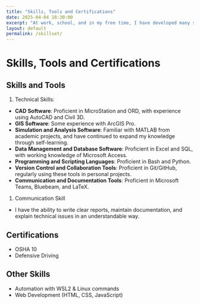 ```yaml
---
title: "Skills, Tools and Certifications"
date: 2025-04-04 18:30:00
excerpt: "At work, school, and in my free time, I have developed many skills and learned to use numerous tools. I have also earned certifications. This page provides a general overview of the skills and tools I use (or could use) on the job, as well as a list of my certifications."
layout: default
permalink: /skillset/
---
```


# Skills, Tools and Certifications

## Skills and Tools

1. Technical Skills:
  * **CAD Software**: Proficient in MicroStation and ORD, with experience using AutoCAD and Civil 3D.
  * **GIS Software**: Some experience with ArcGIS Pro.
  * **Simulation and Analysis Software**: Familiar with MATLAB from academic projects, and have continued to expand my knowledge through self-learning.
  * **Data Management and Database Software**: Proficient in Excel and SQL, with working knowledge of Microsoft Access.
  * **Programming and Scripting Languages**: Proficient in Bash and Python.
  * **Version Control and Collaboration Tools**: Proficient in Git/GitHub, regularly using these tools in personal projects.
  * **Communication and Documentation Tools**: Proficient in Microsoft Teams, Bluebeam, and LaTeX.
1. Communication Skill
  * I have the ability to write clear reports, maintain documentation, and explain technical issues in an understandable way.

## Certifications

* OSHA 10
* Defensive Driving

## Other Skills

* Automation with WSL2 & Linux commands
* Web Development (HTML, CSS, JavaScript)

